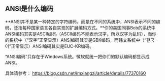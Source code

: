 ## ANSI是什么编码
**ANSI并不是某一种特定的字符编码，而是在不同的系统中，ANSI表示不同的编码，泛指每种国家语言各自实现的扩展编码方式。**你的美国同事Bob的系统中ANSI编码其实是ASCII编码（ASCII编码不能表示汉字，所以汉字为乱码），而你的系统中（“汉字”正常显示）ANSI编码其实是GBK编码，而韩文系统中（“한국어”正常显示）ANSI编码其实是EUC-KR编码。

“ANSI编码”只存在于Windows系统。微软就统一把你们的默认编码都显示成ANSI。

具体请参考：
https://blog.csdn.net/imxiangzi/article/details/77370160



